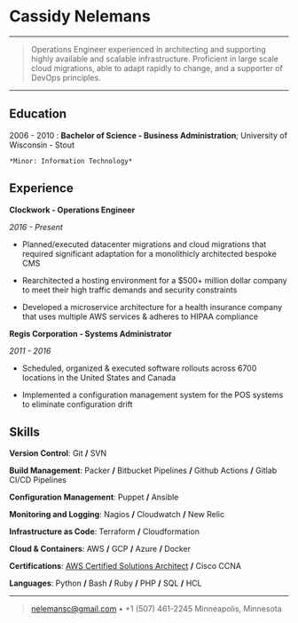 Cassidy Nelemans
============

----

>  Operations Engineer experienced in architecting and supporting highly available and scalable infrastructure.
>  Proficient in large scale cloud migrations, able to adapt rapidly to change, and a supporter of DevOps principles.

----

Education
---------

2006 - 2010
:   **Bachelor of Science - Business Administration**; University of Wisconsin - Stout

    *Minor: Information Technology*

Experience
----------

**Clockwork - Operations Engineer**

_2016 - Present_

* Planned/executed datacenter migrations and cloud migrations that required significant adaptation for a monolithicly architected bespoke CMS 

* Rearchitected a hosting environment for a $500+ million dollar company to meet their high traffic demands and security constraints

* Developed a microservice architecture for a health insurance company that uses multiple AWS services & adheres to HIPAA compliance

**Regis Corporation - Systems Administrator**

_2011 - 2016_

* Scheduled, organized & executed software rollouts across 6700 locations in the United States and Canada

* Implemented a configuration management system for the POS systems to eliminate configuration drift

Skills
--------------------

**Version Control**: Git **/** SVN

**Build Management**: Packer **/** Bitbucket Pipelines **/** Github Actions **/** Gitlab CI/CD Pipelines

**Configuration Management**: Puppet **/** Ansible

**Monitoring and Logging**: Nagios **/** Cloudwatch **/** New Relic

**Infrastructure as Code**: Terraform **/** Cloudformation

**Cloud & Containers**: AWS **/** GCP **/** Azure **/** Docker

**Certifications**: [AWS Certified Solutions Architect](https://www.certmetrics.com/amazon/public/badge.aspx?i=1&t=c&d=2017-10-25&ci=AWS00349475) **/** Cisco CCNA

**Languages**: Python **/** Bash **/** Ruby **/** PHP **/** SQL **/** HCL

--------------
> <nelemansc@gmail.com> • +1 (507) 461-2245
> Minneapolis, Minnesota
